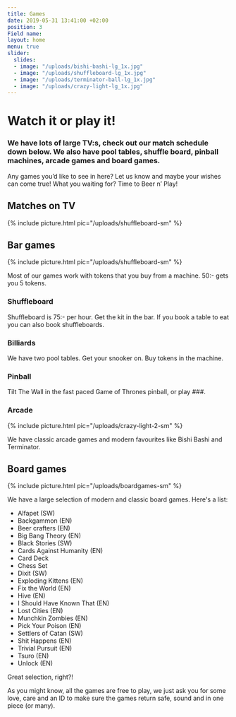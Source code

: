 ```yaml
---
title: Games
date: 2019-05-31 13:41:00 +02:00
position: 3
Field name: 
layout: home
menu: true
slider:
  slides:
  - image: "/uploads/bishi-bashi-lg_1x.jpg"
  - image: "/uploads/shuffleboard-lg_1x.jpg"
  - image: "/uploads/terminator-ball-lg_1x.jpg"
  - image: "/uploads/crazy-light-lg_1x.jpg"
---
```


# Watch it or play it!

### We have lots of large TV:s, check out our match schedule down below. We also have pool tables, shuffle board, pinball machines, arcade games and board games.

Any games you’d like to see in here? Let us know and maybe your wishes can come true! What you waiting for? Time to Beer n’ Play!

<div class="games-menu" markdown="1">

<section markdown="1">

## Matches on TV

{% include picture.html pic="/uploads/shuffleboard-sm" %}

</section>

<section markdown="1">

## Bar games

{% include picture.html pic="/uploads/shuffleboard-sm" %}

Most of our games work with tokens that you buy from a machine. 50:- gets you 5 tokens.

### Shuffleboard

Shuffleboard is 75:- per hour. Get the kit in the bar. If you book a table to eat you can also book shuffleboards.

### Billiards

We have two pool tables. Get your snooker on. Buy tokens in the machine.

### Pinball

Tilt The Wall in the fast paced Game of Thrones pinball, or play ###.

### Arcade

{% include picture.html pic="/uploads/crazy-light-2-sm" %}

We have classic arcade games and modern favourites like Bishi Bashi and Terminator.

</section>

<section markdown="1">

## Board games

{% include picture.html pic="/uploads/boardgames-sm" %}

We have a large selection of modern and classic board games. Here's a list:

- Alfapet (SW)
- Backgammon (EN)
- Beer crafters (EN)
- Big Bang Theory (EN)
- Black Stories (SW)
- Cards Against Humanity (EN)
- Card Deck
- Chess Set
- Dixit (SW)
- Exploding Kittens (EN)
- Fix the World (EN)
- Hive (EN)
- I Should Have Known That (EN)
- Lost Cities (EN)
- Munchkin Zombies (EN)
- Pick Your Poison (EN)
- Settlers of Catan (SW)
- Shit Happens (EN)
- Trivial Pursuit (EN)
- Tsuro (EN)
- Unlock (EN)

Great selection, right?!

As you might know, all the games are free to play, we just ask you for some love, care and an ID to make sure the games return safe, sound and in one piece (or many).

</section>
